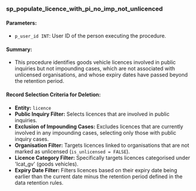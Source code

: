 ### sp_populate_licence_with_pi_no_imp_not_unlicenced

#### Parameters:
- `p_user_id INT`: User ID of the person executing the procedure.

#### Summary:
- This procedure identifies goods vehicle licences involved in public inquiries but not impounding cases, which are not associated with unlicensed organisations, and whose expiry dates have passed beyond the retention period.

#### Record Selection Criteria for Deletion:
- **Entity:** `licence`
- **Public Inquiry Filter:** Selects licences that are involved in public inquiries.
- **Exclusion of Impounding Cases:** Excludes licences that are currently involved in any impounding cases, selecting only those with public inquiry cases.
- **Organisation Filter:** Targets licences linked to organisations that are not marked as unlicensed (`is_unlicensed = FALSE`).
- **Licence Category Filter:** Specifically targets licences categorised under 'lcat_gv' (goods vehicles).
- **Expiry Date Filter:** Filters licences based on their expiry date being earlier than the current date minus the retention period defined in the data retention rules.

